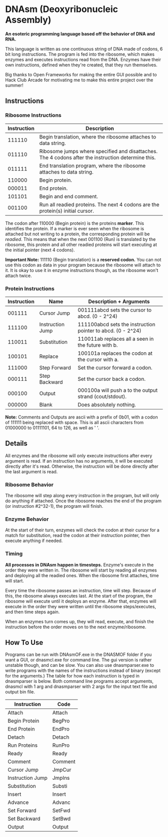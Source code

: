 # DNAsm (Deoxyribonucleic Assembly)

**An esoteric programming language based off the behavior of DNA and RNA.**

This language is written as one continuous string of DNA made of codons, 6 bit long instructions. The program is fed into the ribosome, which makes enzymes and executes instructions read from the DNA. Enzymes have their own instructions, defined when they're created, that they run themselves.

Big thanks to Open Frameworks for making the entire GUI possible and to Hack Club Arcade for motivating me to make this entire project over the summer!

## Instructions

### Ribosome Instructions

| Instruction | Description |
|-------------|-------------|
| 111110      | Begin translation, where the ribosome attaches to data string. |
| 011110      | Ribosome jumps where specified and disattaches. The 4 codons after the instruction determine this. |
| 011111      | End translation program, where the ribosome attaches to data string. |
| 110000      | Begin protein. |
| 000011      | End protein. |
| 101101      | Begin and end comment. |
| 001100      | Run all readied proteins. The next 4 codons are the protein(s) initial cursor. |

The codon after 110000 (Begin protein) is the proteins **marker**. This identifies the protein. If a marker is ever seen when the ribosome is attached but not writing to a protein, the corresponding protein will be *readied*. This means that when the next 001100 (Run) is translated by the ribosome, this protein and all other readied proteins will start executing at the initial pointer (next 4 codons).

**Important Note:** 111110 (Begin translation) is a **reserved codon.** You can not use this codon as data in your program because the ribosome will attach to it. It is okay to use it in enzyme instructions though, as the ribosome won't attach twice.

### Protein Instructions

| Instruction | Name | Description + Arguments |
|-------------|------|-------------------------|
| 001111      | Cursor Jump | 001111abcd sets the cursor to abcd. (0 - 2^24) |
| 111100      | Instruction Jump | 111100abcd sets the instruction pointer to abcd. (0 - 2^24) |
| 110011      | Substitution | 110011ab replaces all a seen in the future with b. |
| 100101      | Replace | 100101a replaces the codon at the cursor with a. |
| 111000      | Step Forward | Set the cursor forward a codon. |
| 000111      | Step Backward | Set the cursor back a codon. |
| 000100      | Output | 000100a will push a to the output strand (cout/stdout). |
| 000000      | Blank | Does absolutely nothing. |

**Note:** Comments and Outputs are ascii with a prefix of 0b01, with a codon of 111111 being replaced with space. This is all ascii characters from 01000000 to 01111101, 64 to 126, as well as ' '.

## Details

All enzymes and the ribosome will only execute instructions after every argument is read. If an instruction has no arguments, it will be executed directly after it's read. Otherwise, the instruction will be done directly after the last argument is read.

### Ribosome Behavior

The ribosome will step along every instruction in the program, but will only do anything if attached. Once the ribosome reaches the end of the program (or instruction #2^32-1), the program will finish.

### Enzyme Behavior

At the start of their turn, enzymes will check the codon at their cursor for a match for substitution, read the codon at their instruction pointer, then execute anything if needed.

### Timing

**All processes in DNAsm happen in timesteps.** Enzyme's execute in the order they were written in. The ribosome will start by reading all enzymes and deploying all the readied ones. When the ribosome first attaches, time will start.

Every time the ribosome passes an instruction, time will step. Because of this, the ribosome always executes last. At the start of the program, the ribosome will execute until it deploys an enzyme. After that, enzymes will execute in the order they were written until the ribosome steps/executes, and then time steps again.

When an enzymes turn comes up, they will read, execute, and finish the instruction before the order moves on to the next enzyme/ribosome.

## How To Use

Programs can be run with DNAsmOF.exe in the DNASMOF folder if you want a GUI, or dnasmcl.exe for command line. The gui version is rather unstable though, and can be slow. You can also use dnasmparser.exe to write programs with the names of the instructions instead of binary (except for the arguments.) The table for how each instruction is typed in dnasmparser is below. Both command line programs accept arguments, dnasmcl with 1 arg and dnasmparser with 2 args for the input text file and output bin file.

| Instruction | Code |
|-------------|------|
| Attach | Attach |
| Begin Protein | BegPro |
| End Protein | EndPro |
| Detach | Detach |
| Run Proteins | RunPro |
| Ready | Ready  |
| Comment | Comment |
| Cursor Jump | JmpCur |
| Instruction Jump | JmpIns |
| Substitution | Substi |
| Insert | Insert |
| Advance | Advanc |
| Set Forward | SetFwd |
| Set Backward | SetBwd |
| Output | Output |
